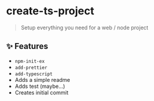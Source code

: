 # create-ts-project

> Setup everything you need for a web / node project

## :sparkles: Features

 - `npm-init-ex`
 - `add-prettier`
 - `add-typescript`
 - Adds a simple readme
 - Adds test (maybe...)
 - Creates initial commit
 
